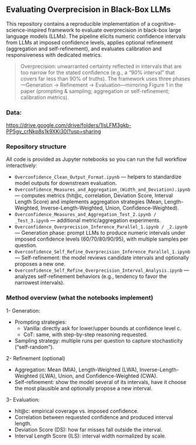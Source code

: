 ## Evaluating Overprecision in Black-Box LLMs
This repository contains a reproducible implementation of a cognitive-science-inspired framework to evaluate overprecision in black-box large language models (LLMs). The pipeline elicits numeric confidence intervals from LLMs at imposed confidence levels, applies optional refinement (aggregation and self-refinement), and evaluates calibration and responsiveness with dedicated metrics.
> Overprecision: unwarranted certainty reflected in intervals that are too narrow for the stated confidence (e.g., a “90% interval” that covers far less than 90% of truths). The framework uses three phases—Generation → Refinement → Evaluation—mirroring Figure 1 in the paper (prompting & sampling; aggregation or self-refinement; calibration metrics).

### Data:
https://drive.google.com/drive/folders/1lsLFM3gkb-PP5gv_crNkp8s1k9XKi30l?usp=sharing

### Repository structure
All code is provided as Jupyter notebooks so you can run the full workflow interactively:
- `Overconfidence_Clean_Output_Format.ipynb` — helpers to standardize model outputs for downstream evaluation. 
- `Overconfidence_Measures_and_Aggregation_(Width_and_Deviation).ipynb` — computes metrics (hit@c, correlation, Deviation Score, Interval Length Score) and implements aggregation strategies (Mean, Length-Weighted, Inverse-Length-Weighted, Union, Confidence-Weighted). 
- `Overconfidence_Measures_and_Aggregation_Test_2.ipynb / _Test_3.ipynb` — additional metric/aggregation experiments.
- `Overconfidence_Overprecision_Inference_Parallel_1.ipynb / _2.ipynb` — Generation phase: prompt LLMs to produce numeric intervals under imposed confidence levels (60/70/80/90/95), with multiple samples per question. 
- `Overconfidence_Self_Refine_Overprecision_Inference_Parallel_1.ipynb` — Self-refinement: the model reviews candidate intervals and optionally proposes a new one. 
- `Overconfidence_Self_Refine_Overprecision_Interval_Analysis.ipynb` — analyzes self-refinement behaviors (e.g., tendency to favor the narrowest intervals).

### Method overview (what the notebooks implement)
1- Generation:
  - Prompting strategies:
    - Vanilla: directly ask for lower/upper bounds at confidence level c.
    - CoT: same, with step-by-step reasoning requested.
  - Sampling strategy: multiple runs per question to capture stochasticity (“self-random”).

2- Refinement (optional)
  - Aggregation: Mean (MIA), Length-Weighted (LWA), Inverse-Length-Weighted (iLWA), Union, and Confidence-Weighted (CWA).
  - Self-refinement: show the model several of its intervals, have it choose the most plausible and optionally propose a new interval.

3- Evaluation:
  - hit@c: empirical coverage vs. imposed confidence.
  - Correlation between requested confidence and produced interval length.
  - Deviation Score (DS): how far misses fall outside the interval.
  - Interval Length Score (ILS): interval width normalized by scale.  

